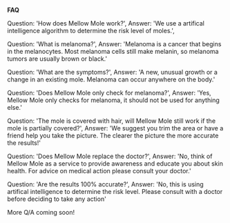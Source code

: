 <b>FAQ</b>

  Question: 'How does Mellow Mole work?',
  Answer: 'We use a artifical intelligence algorithm to determine the risk level of moles.',

  Question: 'What is melanoma?',
  Answer: 'Melanoma is a cancer that begins in the melanocytes. Most melanoma cells still make melanin, so melanoma tumors are usually brown or black.'

  Question: 'What are the symptoms?',
  Answer: 'A new, unusual growth or a change in an existing mole. Melanoma can occur anywhere on the body.'

  Question: 'Does Mellow Mole only check for melanoma?',
  Answer: 'Yes, Mellow Mole only checks for melanoma, it should not be used for anything else.'

  Question: 'The mole is covered with hair, will Mellow Mole still work if the mole is partially covered?',
  Answer: 'We suggest you trim the area or have a friend help you take the picture. The clearer the picture the more accurate the results!'

  Question: 'Does Mellow Mole replace the doctor?',
  Answer: 'No, think of Mellow Mole as a service to provide awareness and educate you about skin health. For advice on medical action please consult your doctor.'

  Question: 'Are the results 100% accurate?',
  Answer: 'No, this is using artifical intelligence to determine the risk level. Please consult with a doctor before deciding to take any action'


More Q/A coming soon!
 
